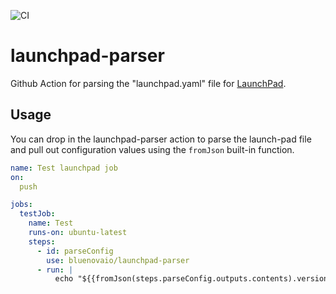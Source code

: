 ![CI](https://github.com/bluenovaio/launchpad-parser/workflows/CI/badge.svg)

# launchpad-parser

Github Action for parsing the "launchpad.yaml" file for [LaunchPad](https://github.com/bluenovaio/launchpad).

## Usage

You can drop in the launchpad-parser action to parse the launch-pad file and pull
out configuration values using the `fromJson` built-in function.

```yaml
name: Test launchpad job
on:
  push

jobs:
  testJob:
    name: Test
    runs-on: ubuntu-latest
    steps:
      - id: parseConfig
        use: bluenovaio/launchpad-parser 
      - run: |
          echo "${{fromJson(steps.parseConfig.outputs.contents).version}}"
```
